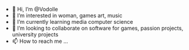 - 👋 Hi, I’m @Vodolle
- 👀 I’m interested in woman, games art, music
- 🌱 I’m currently learning media computer science
- 💞️ I’m looking to collaborate on software for games, passion projects, university projects
- 📫 How to reach me ...

<!---
Vodolle/Vodolle is a ✨ special ✨ repository because its `README.md` (this file) appears on your GitHub profile.
You can click the Preview link to take a look at your changes.
--->

